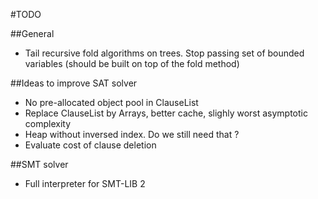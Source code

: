 #TODO

##General

* Tail recursive fold algorithms on trees. Stop passing set of bounded variables (should be built on
top of the fold method)

##Ideas to improve SAT solver
* No pre-allocated object pool in ClauseList
* Replace ClauseList by Arrays, better cache, slighly worst asymptotic complexity
* Heap without inversed index. Do we still need that ?
* Evaluate cost of clause deletion

##SMT solver

* Full interpreter for SMT-LIB 2
